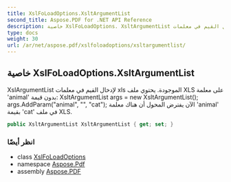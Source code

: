 ```yaml
---
title: XslFoLoadOptions.XsltArgumentList
second_title: Aspose.PDF for .NET API Reference
description: خاصية XslFoLoadOptions. XsltArgumentList لإدخال القيم في معلمات xls الموجودة. يحتوي ملف XLS على معلمة 'animal' بدون قيمة. XsltArgumentList args = new XsltArgumentList(); args.AddParam("animal", "", "cat"); الآن يفترض المحول أن هناك معلمة 'animal' بقيمة 'cat' في ملف XLS.
type: docs
weight: 30
url: /ar/net/aspose.pdf/xslfoloadoptions/xsltargumentlist/
---
```

## خاصية XslFoLoadOptions.XsltArgumentList

XslArgumentList لإدخال القيم في معلمات xls الموجودة. يحتوي ملف XLS على معلمة 'animal' بدون قيمة: XsltArgumentList args = new XsltArgumentList(); args.AddParam("animal", "", "cat"); الآن يفترض المحول أن هناك معلمة 'animal' بقيمة 'cat' في ملف XLS.

```csharp
public XsltArgumentList XsltArgumentList { get; set; }
```

### انظر أيضًا

* class [XslFoLoadOptions](../)
* namespace [Aspose.Pdf](../../../aspose.pdf/)
* assembly [Aspose.PDF](../../../)